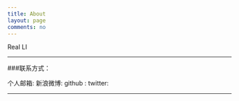 ```yaml
---
title: About
layout: page
comments: no
---
```


Real LI

----

###联系方式：        

个人邮箱: 
新浪微博: 
github : 
twitter: 

----

